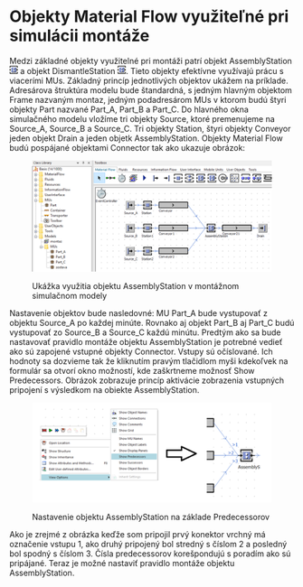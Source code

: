 # Objekty Material Flow využiteľné pri simulácii montáže

Medzi základné objekty využitelné pri montáži patrí objekt AssemblyStation ![icon name](../.gitbook/assets/icons/icon_assembly.png) a objekt DismantleStation ![icon name](../.gitbook/assets/icons/icon_dismantle.png). Tieto objekty efektívne využívajú prácu s viacerími MUs. Základný princíp jednotlivých objektov ukážem na príklade. Adresárova štruktúra modelu bude štandardná, s jedným hlavným objektom Frame nazvaným montaz, jedným podadresárom MUs v ktorom budú štyri objekty Part nazvané Part\_A, Part\_B a Part\_C. Do hlavného okna simulačného modelu vložíme tri objekty Source, ktoré premenujeme na Source\_A, Source\_B a Source\_C. Tri objekty Station, štyri objekty Conveyor jeden objekt Drain a jeden objetk AssemblyStation. Objekty Material Flow budú pospájané objektami Connector tak ako ukazuje obrázok:

<figure><img src="../.gitbook/assets/assemblystation_model.png" alt=""><figcaption><p>Ukážka využitia objektu AssemblyStation v montážnom simulačnom modely</p></figcaption></figure>

Nastavenie objektov bude nasledovné: MU Part\_A bude vystupovať z objektu Source\_A po každej minúte. Rovnako aj objekt Part\_B aj Part\_C budú vystupovať zo Source\_B a Source\_C každú minútu. Predtým ako sa bude nastavovať pravidlo montáže objektu AssemblyStation je potrebné vedieť ako sú zapojené vstupné objekty Connector. Vstupy sú očíslované. Ich hodnoty sa dozvieme tak že kliknutím pravým tlačidlom myši kdekoľvek na formulár sa otvorí okno možností, kde zaškrtneme možnosť Show Predecessors. Obrázok zobrazuje princíp aktivácie zobrazenia vstupných pripojení s výsledkom na obiekte AssemblyStation.

<figure><img src="../.gitbook/assets/asemblystation_predecessor.png" alt=""><figcaption><p>Nastavenie objektu AssemblyStation na základe Predecessorov</p></figcaption></figure>

Ako je zrejmé z obrázka keďže som pripojil prvý konektor vrchný má označenie vstupu 1, ako druhý pripojený bol stredný s číslom 2 a posledný bol spodný s číslom 3. Čísla predecessorov korešpondujú s poradím ako sú pripájané. Teraz je možné nastaviť pravidlo montáže objektu AssemblyStation.
